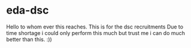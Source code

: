 # eda-dsc
Hello to whom ever this reaches.
This is for the dsc recruitments
Due to time shortage i could only perform this much but trust me i can do much better than this. :))
